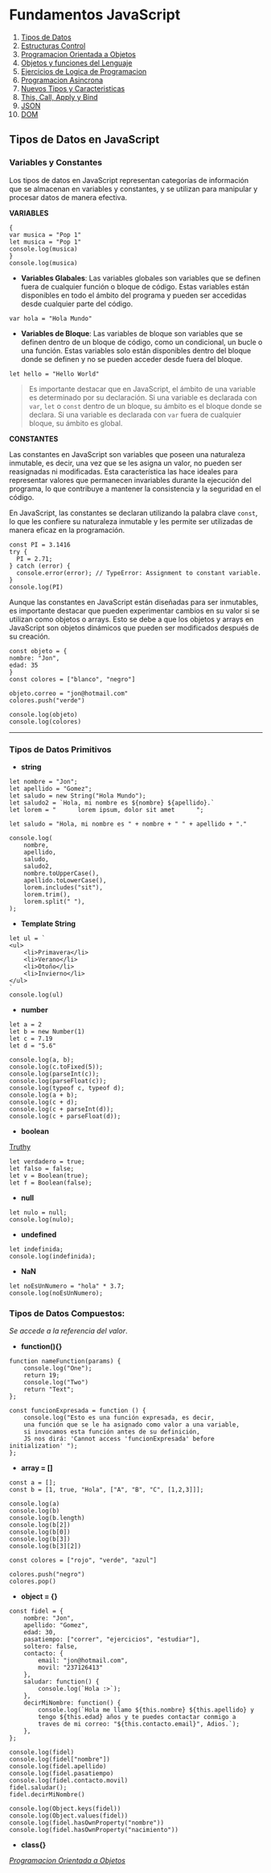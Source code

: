 # Fundamentos JavaScript

1.  [Tipos de Datos](01_tipos_de_datos.md)
1.  [Estructuras Control](02_estructuras_control.md)
1.  [Programacion Orientada a Objetos](03_poo.md)
1.  [Objetos y funciones del Lenguaje](04_objetos_y_funciones.md)
1.  [Ejercicios de Logica de Programacion](05_ejercicios_logica.md)
1.  [Programacion Asincrona](06_programacion_asincrona.md)
1.  [Nuevos Tipos y Caracteristicas](07_nuevos_tipos_y_caracteristicas.md)
1.  [This, Call, Apply y Bind](08_this_call_apply_bind.md)
1.  [JSON](09_json.md)
1.  [DOM](10_dom.md)

## Tipos de Datos en JavaScript

### Variables y Constantes

Los tipos de datos en JavaScript representan categorías de información que se almacenan en variables y constantes, y se utilizan para manipular y procesar datos de manera efectiva.

**VARIABLES**

```
{
var musica = "Pop 1"
let musica = "Pop 1"
console.log(musica)
}
console.log(musica)
```

-   **Variables Glabales**: Las variables globales son variables que se definen fuera de cualquier función o bloque de código. Estas variables están disponibles en todo el ámbito del programa y pueden ser accedidas desde cualquier parte del código.

```
var hola = "Hola Mundo"
```

-   **Variables de Bloque**: Las variables de bloque son variables que se definen dentro de un bloque de código, como un condicional, un bucle o una función. Estas variables solo están disponibles dentro del bloque donde se definen y no se pueden acceder desde fuera del bloque.

```
let hello = "Hello World"
```

> Es importante destacar que en JavaScript, el ámbito de una variable es determinado por su declaración. Si una variable es declarada con `var`, `let` o `const` dentro de un bloque, su ámbito es el bloque donde se declara. Si una variable es declarada con `var` fuera de cualquier bloque, su ámbito es global.

**CONSTANTES**

Las constantes en JavaScript son variables que poseen una naturaleza inmutable, es decir, una vez que se les asigna un valor, no pueden ser reasignadas ni modificadas. Esta característica las hace ideales para representar valores que permanecen invariables durante la ejecución del programa, lo que contribuye a mantener la consistencia y la seguridad en el código.

En JavaScript, las constantes se declaran utilizando la palabra clave `const`, lo que les confiere su naturaleza inmutable y les permite ser utilizadas de manera eficaz en la programación.

```
const PI = 3.1416
try {
  PI = 2.71;
} catch (error) {
  console.error(error); // TypeError: Assignment to constant variable.
}
console.log(PI)
```

Aunque las constantes en JavaScript están diseñadas para ser inmutables, es importante destacar que pueden experimentar cambios en su valor si se utilizan como objetos o arrays. Esto se debe a que los objetos y arrays en JavaScript son objetos dinámicos que pueden ser modificados después de su creación.

```
const objeto = {
nombre: "Jon",
edad: 35
}
const colores = ["blanco", "negro"]

objeto.correo = "jon@hotmail.com"
colores.push("verde")

console.log(objeto)
console.log(colores)
```

<hr>

### Tipos de Datos Primitivos

-   **string**

```
let nombre = "Jon";
let apellido = "Gomez";
let saludo = new String("Hola Mundo");
let saludo2 = `Hola, mi nombre es ${nombre} ${apellido}.`
let lorem = "      lorem ipsum, dolor sit amet      ";

let saludo = "Hola, mi nombre es " + nombre + " " + apellido + "."

console.log(
    nombre,
    apellido,
    saludo,
    saludo2,
    nombre.toUpperCase(),
    apellido.toLowerCase(),
    lorem.includes("sit"),
    lorem.trim(),
    lorem.split(" "),
);
```

-   **Template String**

```
let ul = `
<ul>
    <li>Primavera</li>
    <li>Verano</li>
    <li>Otoño</li>
    <li>Invierno</li>
</ul>
`
console.log(ul)
```

-   **number**

```
let a = 2
let b = new Number(1)
let c = 7.19
let d = "5.6"

console.log(a, b);
console.log(c.toFixed(5));
console.log(parseInt(c));
console.log(parseFloat(c));
console.log(typeof c, typeof d);
console.log(a + b);
console.log(c + d);
console.log(c + parseInt(d));
console.log(c + parseFloat(d));
```

-   **boolean**

[Truthy](https://developer.mozilla.org/en-US/docs/Glossary/Truthy)

```
let verdadero = true;
let falso = false;
let v = Boolean(true);
let f = Boolean(false);
```

-   **null**

```
let nulo = null;
console.log(nulo);
```

-   **undefined**

```
let indefinida;
console.log(indefinida);
```

-   **NaN**

```
let noEsUnNumero = "hola" * 3.7;
console.log(noEsUnNumero);
```

### Tipos de Datos Compuestos:

_Se accede a la referencia del valor_.

-   **function(){}**

```
function nameFunction(params) {
    console.log("One");
    return 19;
    console.log("Two")
    return "Text";
};

const funcionExpresada = function () {
    console.log("Esto es una función expresada, es decir,
    una función que se le ha asignado como valor a una variable,
    si invocamos esta función antes de su definición,
    JS nos dirá: 'Cannot access 'funcionExpresada' before initialization' ");
};
```

-   **array = []**

```
const a = [];
const b = [1, true, "Hola", ["A", "B", "C", [1,2,3]]];

console.log(a)
console.log(b)
console.log(b.length)
console.log(b[2])
console.log(b[0])
console.log(b[3])
console.log(b[3][2])

const colores = ["rojo", "verde", "azul"]

colores.push("negro")
colores.pop()
```

-   **object = {}**

```
const fidel = {
    nombre: "Jon",
    apellido: "Gomez",
    edad: 30,
    pasatiempo: ["correr", "ejercicios", "estudiar"],
    soltero: false,
    contacto: {
        email: "jon@hotmail.com",
        movil: "237126413"
    },
    saludar: function() {
        console.log(`Hola :>`);
    },
    decirMiNombre: function() {
        console.log(`Hola me llamo ${this.nombre} ${this.apellido} y
        tengo ${this.edad} años y te puedes contactar conmigo a
        traves de mi correo: "${this.contacto.email}", Adios.`);
    },
};

console.log(fidel)
console.log(fidel["nombre"])
console.log(fidel.apellido)
console.log(fidel.pasatiempo)
console.log(fidel.contacto.movil)
fidel.saludar();
fidel.decirMiNombre()

console.log(Object.keys(fidel))
console.log(Object.values(fidel))
console.log(fidel.hasOwnProperty("nombre"))
console.log(fidel.hasOwnProperty("nacimiento"))
```

-   **class{}**

_[Programacion Orientada a Objetos](03_poo.md)_
